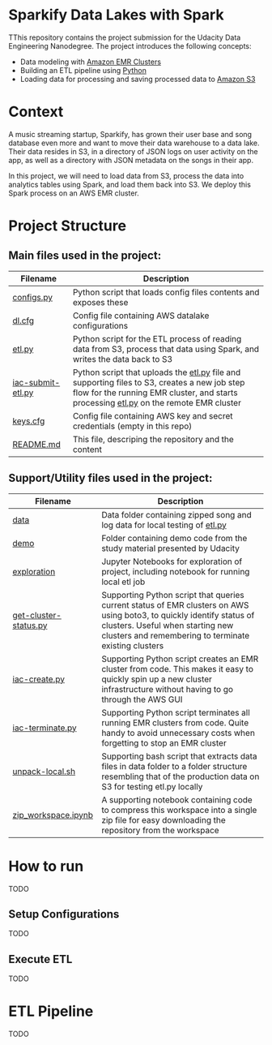 # Sparkify Data Lakes with Spark

TThis repository contains the project submission for the Udacity Data Engineering Nanodegree. The project introduces the following concepts:
* Data modeling with [Amazon EMR Clusters](https://aws.amazon.com/emr/)
* Building an ETL pipeline using [Python](https://www.python.org/)
* Loading data for processing and saving processed data to [Amazon S3](https://aws.amazon.com/S3/)


# Context 

A music streaming startup, Sparkify, has grown their user base and song database even more and want to move their data warehouse to a data lake. Their data resides in S3, in a directory of JSON logs on user activity on the app, as well as a directory with JSON metadata on the songs in their app.

In this project, we will need to load data from S3, process the data into analytics tables using Spark, and load them back into S3. We deploy this Spark process on an AWS EMR cluster.


# Project Structure

## Main files used in the project:

|Filename|Description|
|---|---|
|[configs.py](./configs.py)| Python script that loads config files contents and exposes these |
|[dl.cfg](./dl.cfg)| Config file containing AWS datalake configurations |
|[etl.py](./etl.py)| Python script for the ETL process of reading data from S3, process that data using Spark, and writes the data back to S3 |
|[iac-submit-etl.py](./iac-submit-etl.py)| Python script that uploads the [etl.py](./etl.py) file and supporting files to S3, creates a new job step flow for the running EMR cluster, and starts processing [etl.py](./etl.py) on the remote EMR cluster |
|[keys.cfg](./keys.cfg)| Config file containing AWS key and secret credentials (empty in this repo) |
|[README.md](./README.md)| This file, descriping the repository and the content |

## Support/Utility files used in the project:

|Filename|Description|
|---|---|
|[data](./data/)| Data folder containing zipped song and log data for local testing of [etl.py](./etl.py) |
|[demo](./demo/)| Folder containing demo code from the study material presented by Udacity |
|[exploration](./exploration/)| Jupyter Notebooks for exploration of project, including notebook for running local etl job |
|[get-cluster-status.py](./get-cluster-status.py)| Supporting Python script that queries current status of EMR clusters on AWS using boto3, to quickly identify status of clusters. Useful when starting new clusters and remembering to terminate existing clusters |
|[iac-create.py](./iac-create.py)| Supporting Python script creates an EMR cluster from code. This makes it easy to quickly spin up a new cluster infrastructure without having to go through the AWS GUI |
|[iac-terminate.py](./iac-terminate.py)| Supporting Python script terminates all running EMR clusters from code. Quite handy to avoid unnecessary costs when forgetting to stop an EMR cluster |
|[unpack-local.sh](./unpack-local.sh)| Supporting bash script that extracts data files in data folder to a folder structure resembling that of the production data on S3 for testing etl.py locally |
|[zip_workspace.ipynb](./zip_workspace.ipynb)|A supporting notebook containing code to compress this workspace into a single zip file for easy downloading the repository from the workspace|


# How to run 

TODO

## Setup Configurations

TODO

## Execute ETL

TODO

# ETL Pipeline

TODO